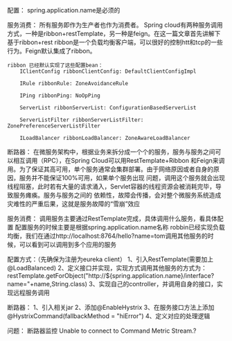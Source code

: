 配置：
    spring.application.name是必须的

服务消费：
    所有服务即作为生产者也作为消费者。
    Spring cloud有两种服务调用方式，一种是ribbon+restTemplate，另一种是feign。在这一篇文章首先讲解下基于ribbon+rest
    ribbon是一个负载均衡客户端，可以很好的控制htt和tcp的一些行为。Feign默认集成了ribbon。
    
    ribbon 已经默认实现了这些配置bean：
        IClientConfig ribbonClientConfig: DefaultClientConfigImpl
    
        IRule ribbonRule: ZoneAvoidanceRule
        
        IPing ribbonPing: NoOpPing
        
        ServerList ribbonServerList: ConfigurationBasedServerList
        
        ServerListFilter ribbonServerListFilter: ZonePreferenceServerListFilter
        
        ILoadBalancer ribbonLoadBalancer: ZoneAwareLoadBalancer
        
断路器：
    在微服务架构中，根据业务来拆分成一个个的服务，服务与服务之间可以相互调用（RPC），在Spring Cloud可以用RestTemplate+Ribbon
    和Feign来调用。为了保证其高可用，单个服务通常会集群部署。由于网络原因或者自身的原因，服务并不能保证100%可用，如果单个服务出现
    问题，调用这个服务就会出现线程阻塞，此时若有大量的请求涌入，Servlet容器的线程资源会被消耗完毕，导致服务瘫痪。服务与服务之间的
    依赖性，故障会传播，会对整个微服务系统造成灾难性的严重后果，这就是服务故障的“雪崩”效应


服务消费：
    调用服务主要通过RestTemplate完成，具体调用什么服务，看具体配置
    配置服务的时候主要是根据spring.application.name名称
    robbin已经实现负载均衡，我们在通过http://localhost:8764/hello?name=tom调用其他服务的时候，可以看到可以调用到多个应用的服务
    
配置方式：（先确保为注册为eureka client）
    1、引入RestTemplate(需要加上@LoadBalanced)
    2、定义接口并实现，实现方式调用其他服务的方式为：restTemplate.getForObject("http://${spring.application.name}/interface?name="+name,String.class)
    3、实现自己的controller，并调用自身的接口，实现远程服务调用
    
断路器：
    1、引入相关jar
    2、添加@EnableHystrix
    3、在服务接口方法上添加@HystrixCommand(fallbackMethod = "hiError")
    4、定义对应的处理逻辑
    
问题：
   断路器监控 Unable to connect to Command Metric Stream.?